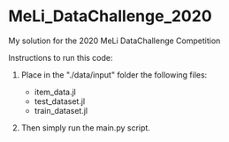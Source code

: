 # MeLi_DataChallenge_2020

My solution for the 2020 MeLi DataChallenge Competition

Instructions to run this code:

1. Place in the "./data/input" folder the following files:
	- item_data.jl
	- test_dataset.jl
	- train_dataset.jl

2. Then simply run the main.py script.
